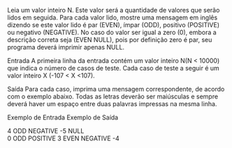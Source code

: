 Leia um valor inteiro N. Este valor será a quantidade de valores que serão lidos 
em seguida. Para cada valor lido, mostre uma mensagem em inglês dizendo se este
 valor lido é par (EVEN), ímpar (ODD), positivo (POSITIVE) ou negativo (NEGATIVE).
 No caso do valor ser igual a zero (0), embora a descrição correta seja (EVEN NULL),
 pois por definição zero é par, seu programa deverá imprimir apenas NULL.

Entrada
A primeira linha da entrada contém um valor inteiro N(N < 10000) que indica o número
 de casos de teste. Cada caso de teste a seguir é um valor inteiro X (-107 < X <107).

Saída
Para cada caso, imprima uma mensagem correspondente, de acordo com o exemplo abaixo.
 Todas as letras deverão ser maiúsculas e sempre deverá haver um espaço entre duas
 palavras impressas na mesma linha.

 
Exemplo de Entrada	Exemplo de Saída

4                        ODD NEGATIVE
-5                       NULL	
0                        ODD POSITIVE
3                        EVEN NEGATIVE
-4